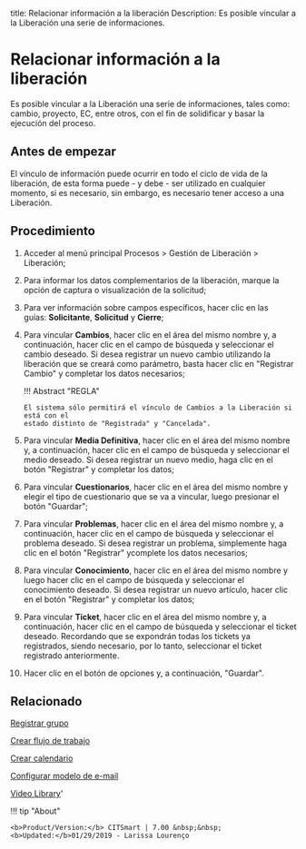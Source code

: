 title:  Relacionar información a la liberación 
Description: Es posible vincular a la Liberación una serie de informaciones.
# Relacionar información a la liberación
Es posible vincular a la Liberación una serie de informaciones, tales como: cambio, proyecto, EC, entre otros, con el fin de solidificar y basar la ejecución del proceso.

Antes de empezar
----------------

El vínculo de información puede ocurrir en todo el ciclo de vida de la
liberación, de esta forma puede - y debe - ser utilizado en cualquier momento,
si es necesario, sin embargo, es necesario tener acceso a una Liberación.

Procedimiento
-------------

1.  Acceder al menú principal Procesos \> Gestión de Liberación \> Liberación;

2.  Para informar los datos complementarios de la liberación, 
    marque la opción de captura o visualización de la solicitud;

3.  Para ver información sobre campos específicos, hacer clic en las
    guías: **Solicitante**, **Solicitud** y **Cierre**;

4.  Para vincular **Cambios**, hacer clic en el área del mismo nombre y, a
    continuación, hacer clic en el campo de búsqueda y seleccionar el cambio
    deseado. Si desea registrar un nuevo cambio utilizando la liberación que se
    creará como parámetro, basta hacer clic en "Registrar Cambio" y completar
    los datos necesarios;
    
    !!! Abstract "REGLA"

        El sistema sólo permitirá el vínculo de Cambios a la Liberación si está con el 
        estado distinto de "Registrada" y "Cancelada".


5.  Para vincular **Media Definitiva**, hacer clic en el área del mismo nombre
    y, a continuación, hacer clic en el campo de búsqueda y seleccionar el medio
    deseado. Si desea registrar un nuevo medio, haga clic en el botón
    "Registrar" y completar los datos;

6.  Para vincular **Cuestionarios**, hacer clic en el área del mismo nombre y
    elegir el tipo de cuestionario que se va a vincular, luego presionar el
    botón "Guardar";

7.  Para vincular **Problemas**, hacer clic en el área del mismo nombre y, a
    continuación, hacer clic en el campo de búsqueda y seleccionar el problema
    deseado. Si desea registrar un problema, simplemente haga clic en el botón
    "Registrar" ycomplete los datos necesarios;

8.  Para vincular **Conocimiento**, hacer clic en el área del mismo nombre y
    luego hacer clic en el campo de búsqueda y seleccionar el conocimiento
    deseado. Si desea registrar un nuevo artículo, hacer clic en el botón
    "Registrar" y completar los datos;

9.  Para vincular **Ticket**, hacer clic en el área del mismo
    nombre y, a continuación, hacer clic en el campo de búsqueda y seleccionar
    el ticket deseado. Recordando que se expondrán todas los tickets ya
    registrados, siendo necesario, por lo tanto, seleccionar el ticket 
    registrado anteriormente.

10. Hacer clic en el botón de opciones y, a continuación, "Guardar".


Relacionado
---------------

[Registrar grupo](/es-es/citsmart-7/initial-settings/access-settings/user/register-groups.html)

[Crear flujo de trabajo](/es-es/citsmart-7/workflow/use/create-flow.html)

[Crear calendario](/es-es/citsmart-7/platform-administration/time/create-calendar.html)

[Configurar modelo de e-mail](/es-es/citsmart-7/platform-administration/email-settings/email-templates-configure-email-template.html)


<i class='fa fa-youtube-play  fa-2x' style='color:#97ce17;vertical-align: middle;'> </i> [Video Library](https://www.youtube.com/playlist?list=PLB5qK2uzf2RPdiRF4nIuCkAvXedNFV-af)'

!!! tip "About"

    <b>Product/Version:</b> CITSmart | 7.00 &nbsp;&nbsp;
    <b>Updated:</b>01/29/2019 - Larissa Lourenço
